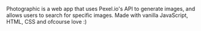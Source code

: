 Photographic is a web app that uses Pexel.io's API to generate images, and allows users to search for specific images.
Made with vanilla JavaScript, HTML, CSS and ofcourse love :)
